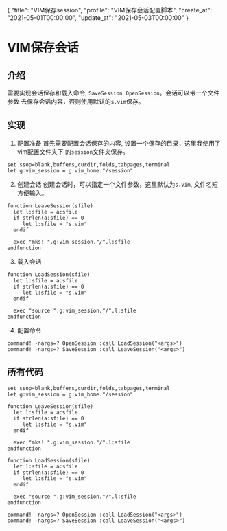 {
  "title": "VIM保存session",
  "profile": "VIM保存会话配置脚本",
  "create_at": "2021-05-01T00:00:00",
  "update_at": "2021-05-03T00:00:00"
}

# VIM保存会话

## 介绍
需要实现会话保存和载入命令, `SaveSession`, `OpenSession`。会话可以带一个文件参数
去保存会话内容，否则使用默认的`s.vim`保存。

## 实现

1. 配置准备
首先需要配置会话保存的内容, 设置一个保存的目录，这里我使用了vim配置文件夹下
的`session`文件夹保存。

```vimscript
set ssop=blank,buffers,curdir,folds,tabpages,terminal
let g:vim_session = g:vim_home."/session"
```

2. 创建会话
创建会话时，可以指定一个文件参数，这里默认为`s.vim`, 文件名短方便输入。
```vimscript
function LeaveSession(sfile)
  let l:sfile = a:sfile
  if strlen(a:sfile) == 0
     let l:sfile = "s.vim"
  endif

  exec "mks! ".g:vim_session."/".l:sfile
endfunction
```

3. 载入会话
```vimscript
function LoadSession(sfile)
  let l:sfile = a:sfile
  if strlen(a:sfile) == 0
     let l:sfile = "s.vim"
  endif

  exec "source ".g:vim_session."/".l:sfile
endfunction
```

4. 配置命令
```vimscript
command! -nargs=? OpenSession :call LoadSession("<args>")
command! -nargs=? SaveSession :call LeaveSession("<args>")
```

## 所有代码
```vimscript
set ssop=blank,buffers,curdir,folds,tabpages,terminal
let g:vim_session = g:vim_home."/session"

function LeaveSession(sfile)
  let l:sfile = a:sfile
  if strlen(a:sfile) == 0
     let l:sfile = "s.vim"
  endif

  exec "mks! ".g:vim_session."/".l:sfile
endfunction

function LoadSession(sfile)
  let l:sfile = a:sfile
  if strlen(a:sfile) == 0
     let l:sfile = "s.vim"
  endif

  exec "source ".g:vim_session."/".l:sfile
endfunction

command! -nargs=? OpenSession :call LoadSession("<args>")
command! -nargs=? SaveSession :call LeaveSession("<args>")
```
